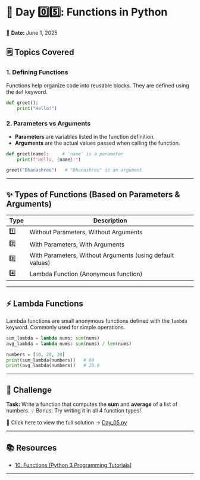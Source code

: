 # 📘 Day 0️⃣5️⃣: Functions in Python

📅 **Date:** June 1, 2025

## 🗒️ Topics Covered

### 1. Defining Functions

Functions help organize code into reusable blocks. They are defined using the `def` keyword.

```python
def greet():
    print("Hello!")
````

### 2. Parameters vs Arguments

* **Parameters** are variables listed in the function definition.
* **Arguments** are the actual values passed when calling the function.

```python
def greet(name):     # 'name' is a parameter
    print(f"Hello, {name}!")

greet("Dhanashree")   # "Dhanashree" is an argument
```

---

## ✨ Types of Functions (Based on Parameters & Arguments)

| Type | Description                                               |
| ---- | --------------------------------------------------------- |
| 1️⃣  | Without Parameters, Without Arguments                     |
| 2️⃣  | With Parameters, With Arguments                           |
| 3️⃣  | With Parameters, Without Arguments (using default values) |
| 4️⃣  | Lambda Function (Anonymous function)                      |

---

## ⚡ Lambda Functions

Lambda functions are small anonymous functions defined with the `lambda` keyword. Commonly used for simple operations.

```python
sum_lambda = lambda nums: sum(nums)
avg_lambda = lambda nums: sum(nums) / len(nums)

numbers = [10, 20, 30]
print(sum_lambda(numbers))   # 60
print(avg_lambda(numbers))   # 20.0
```

---

## 🎯 Challenge

**Task:** Write a function that computes the **sum** and **average** of a list of numbers.
💡 Bonus: Try writing it in all 4 function types!

📁 Click here to view the full solution → [Day_05.py](./Day_05.py)

---

## 📚 Resources

* [10. Functions \[Python 3 Programming Tutorials\]](https://youtu.be/fz_BCnhEQYQ?si=TZwuDalb0bjDtAzz)

---
